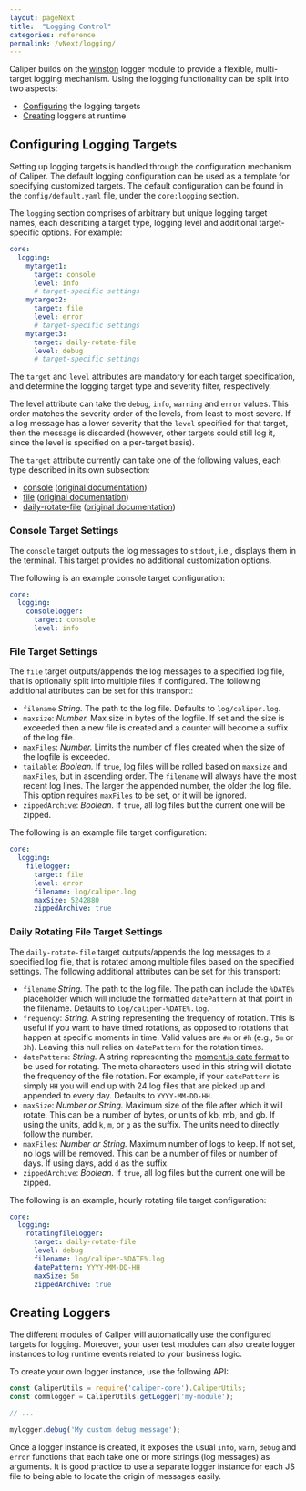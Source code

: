 ```yaml
---
layout: pageNext
title:  "Logging Control"
categories: reference
permalink: /vNext/logging/
---
```


Caliper builds on the [winston](https://github.com/winstonjs/winston) logger module to provide a flexible, multi-target logging mechanism. Using the logging functionality can be split into two aspects:

* [Configuring](#configuring-logging-targets) the logging targets
* [Creating](#creating-loggers) loggers at runtime

## Configuring Logging Targets

Setting up logging targets is handled through the configuration mechanism of Caliper. The default logging configuration can be used as a template for specifying customized targets. The default configuration can be found in the `config/default.yaml` file, under the `core:logging` section.

The `logging` section comprises of arbitrary but unique logging target names, each describing a target type, logging level and additional target-specific options. For example: 

```yaml
core:
  logging:
    mytarget1:
      target: console
      level: info
      # target-specific settings
    mytarget2:
      target: file
      level: error
      # target-specific settings
    mytarget3:
      target: daily-rotate-file
      level: debug
      # target-specific settings
```

The `target` and `level` attributes are mandatory for each target specification, and determine the logging target type and severity filter, respectively.

The level attribute can take the `debug`, `info`, `warning` and `error` values. This order matches the severity order of the levels, from least to most severe. If a log message has a lower severity that the `level` specified for that target, then the message is discarded (however, other targets could still log it, since the level is specified on a per-target basis).

The `target` attribute currently can take one of the following values, each type described in its own subsection:
* [console](#console-target-settings) ([original documentation](https://github.com/winstonjs/winston/blob/master/docs/transports.md#console-transport))
* [file](#file-target-settings) ([original documentation](https://github.com/winstonjs/winston/blob/master/docs/transports.md#file-transport))
* [daily-rotate-file](#daily-rotating-file-target-settings) ([original documentation](https://github.com/winstonjs/winston-daily-rotate-file#options))

### Console Target Settings

The `console` target outputs the log messages to `stdout`, i.e., displays them in the terminal. This target provides no additional customization options.

The following is an example console target configuration:
```yaml
core:
  logging:
    consolelogger:
      target: console
      level: info
```

### File Target Settings

The `file` target outputs/appends the log messages to a specified log file, that is optionally split into multiple files if configured. The following additional attributes can be set for this transport:
* `filename` _String._ The path to the log file. Defaults to `log/caliper.log`.
* `maxsize`: _Number._ Max size in bytes of the logfile. If set and the size is exceeded then a new file is created and a counter will become a suffix of the log file.
* `maxFiles`: _Number._ Limits the number of files created when the size of the logfile is exceeded.
* `tailable`: _Boolean._ If `true`, log files will be rolled based on `maxsize` and `maxFiles`, but in ascending order. The `filename` will always have the most recent log lines. The larger the appended number, the older the log file. This option requires `maxFiles` to be set, or it will be ignored.
* `zippedArchive`: _Boolean._ If `true`, all log files but the current one will be zipped.

The following is an example file target configuration:
```yaml
core:
  logging:
    filelogger:
      target: file
      level: error
      filename: log/caliper.log
      maxSize: 5242880
      zippedArchive: true
```

### Daily Rotating File Target Settings

The `daily-rotate-file` target outputs/appends the log messages to a specified log file, that is rotated among multiple files based on the specified settings. The following additional attributes can be set for this transport:
* `filename` _String._ The path to the log file. The path can include the `%DATE%` placeholder which will include the formatted `datePattern` at that point in the filename. Defaults to `log/caliper-%DATE%.log`.
* `frequency`: _String._ A string representing the frequency of rotation. This is useful if you want to have timed rotations, as opposed to rotations that happen at specific moments in time. Valid values are `#m` or `#h` (e.g., `5m` or `3h`). Leaving this null relies on `datePattern` for the rotation times.
* `datePattern`: _String._ A string representing the [moment.js date format](http://momentjs.com/docs/#/displaying/format/) to be used for rotating. The meta characters used in this string will dictate the frequency of the file rotation. For example, if your `datePattern` is simply `HH` you will end up with 24 log files that are picked up and appended to every day. Defaults to `YYYY-MM-DD-HH`.
* `maxSize`: _Number or String._ Maximum size of the file after which it will rotate. This can be a number of bytes, or units of kb, mb, and gb. If using the units, add `k`, `m`, or `g` as the suffix. The units need to directly follow the number.
* `maxFiles`: _Number or String._ Maximum number of logs to keep. If not set, no logs will be removed. This can be a number of files or number of days. If using days, add `d` as the suffix.
* `zippedArchive`: _Boolean._ If `true`, all log files but the current one will be zipped.

The following is an example, hourly rotating file target configuration:
```yaml
core:
  logging:
    rotatingfilelogger:
      target: daily-rotate-file
      level: debug
      filename: log/caliper-%DATE%.log
      datePattern: YYYY-MM-DD-HH
      maxSize: 5m
      zippedArchive: true
```

## Creating Loggers

The different modules of Caliper will automatically use the configured targets for logging. Moreover, your user test modules can also create logger instances to log runtime events related to your business logic.

To create your own logger instance, use the following API:

```js
const CaliperUtils = require('caliper-core').CaliperUtils;
const commlogger = CaliperUtils.getLogger('my-module');

// ...

mylogger.debug('My custom debug message');
```

Once a logger instance is created, it exposes the usual `info`, `warn`, `debug` and `error` functions that each take one or more strings (log messages) as arguments. It is good practice to use a separate logger instance for each JS file to being able to locate the origin of messages easily.
